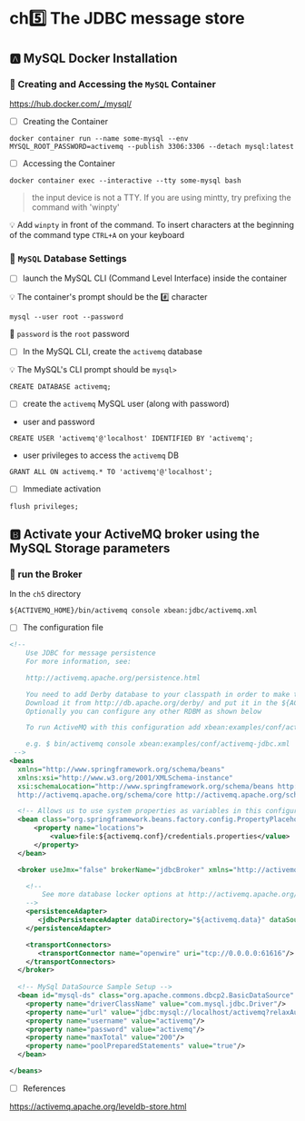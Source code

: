 # ch:five:  The JDBC message store


## :a: MySQL Docker Installation 

### :round_pushpin: Creating and Accessing the `MySQL` Container 

https://hub.docker.com/_/mysql/

- [ ] Creating the Container

```
docker container run --name some-mysql --env MYSQL_ROOT_PASSWORD=activemq --publish 3306:3306 --detach mysql:latest
```

- [ ] Accessing the Container

```
docker container exec --interactive --tty some-mysql bash
```


> the input device is not a TTY.  If you are using mintty, try prefixing the command with 'winpty' 

:bulb: Add `winpty` in front of the command. To insert characters at the beginning of the command type `CTRL+A` on your keyboard 

### :round_pushpin: `MySQL` Database Settings

- [ ] launch the MySQL CLI (Command Level Interface) inside the container

:bulb: The container's prompt should be the :hash: character

```
mysql --user root --password
```

:facepalm: `password` is the `root` password

- [ ] In the MySQL CLI, create the `activemq` database

:bulb: The MySQL's CLI prompt should be `mysql>`

```
CREATE DATABASE activemq;
```

- [ ] create the `activemq` MySQL user (along with password)


* user and password

```
CREATE USER 'activemq'@'localhost' IDENTIFIED BY 'activemq';
```

* user privileges to access the `activemq` DB

```
GRANT ALL ON activemq.* TO 'activemq'@'localhost';
```

- [ ] Immediate activation

```
flush privileges;
```

## :b: Activate your ActiveMQ broker using the MySQL Storage parameters

### :round_pushpin: run the Broker

In the `ch5` directory

```
${ACTIVEMQ_HOME}/bin/activemq console xbean:jdbc/activemq.xml
```

- [ ] The configuration file

```xml
<!--
    Use JDBC for message persistence
    For more information, see:

    http://activemq.apache.org/persistence.html

    You need to add Derby database to your classpath in order to make this example work.
    Download it from http://db.apache.org/derby/ and put it in the ${ACTIVEMQ_HOME}/lib/optional/ folder
    Optionally you can configure any other RDBM as shown below

    To run ActiveMQ with this configuration add xbean:examples/conf/activemq-jdbc.xml to your command

    e.g. $ bin/activemq console xbean:examples/conf/activemq-jdbc.xml
 -->
<beans
  xmlns="http://www.springframework.org/schema/beans"
  xmlns:xsi="http://www.w3.org/2001/XMLSchema-instance"
  xsi:schemaLocation="http://www.springframework.org/schema/beans http://www.springframework.org/schema/beans/spring-beans.xsd
  http://activemq.apache.org/schema/core http://activemq.apache.org/schema/core/activemq-core.xsd">

  <!-- Allows us to use system properties as variables in this configuration file -->
  <bean class="org.springframework.beans.factory.config.PropertyPlaceholderConfigurer">
      <property name="locations">
          <value>file:${activemq.conf}/credentials.properties</value>
      </property>
  </bean>

  <broker useJmx="false" brokerName="jdbcBroker" xmlns="http://activemq.apache.org/schema/core">

    <!--
        See more database locker options at http://activemq.apache.org/pluggable-storage-lockers.html
    -->
    <persistenceAdapter>
       <jdbcPersistenceAdapter dataDirectory="${activemq.data}" dataSource="#mysql-ds"/>
    </persistenceAdapter>

    <transportConnectors>
       <transportConnector name="openwire" uri="tcp://0.0.0.0:61616"/>
    </transportConnectors>
  </broker>
  
  <!-- MySql DataSource Sample Setup -->
  <bean id="mysql-ds" class="org.apache.commons.dbcp2.BasicDataSource" destroy-method="close">
    <property name="driverClassName" value="com.mysql.jdbc.Driver"/>
    <property name="url" value="jdbc:mysql://localhost/activemq?relaxAutoCommit=true"/>
    <property name="username" value="activemq"/>
    <property name="password" value="activemq"/>
    <property name="maxTotal" value="200"/>
    <property name="poolPreparedStatements" value="true"/>
  </bean>

</beans> 
```


- [ ] References

https://activemq.apache.org/leveldb-store.html

